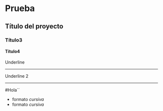# Prueba
## Título del proyecto
### Título3
#### Título4
Underline
__________
Underline 2
________
#Hola´´
- formato *cursiva*
- formato _cursiva_
